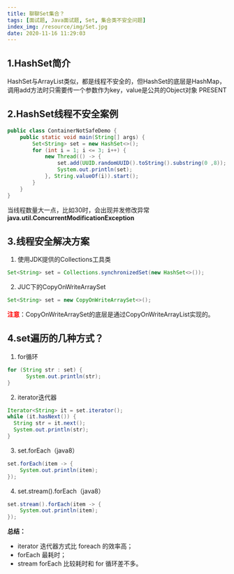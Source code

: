 ```yaml
---
title: 聊聊Set集合？
tags: [面试题, Java面试题, Set, 集合类不安全问题]
index_img: /resource/img/Set.jpg
date: 2020-11-16 11:29:03
---
```


## 1.HashSet简介
HashSet与ArrayList类似，都是线程不安全的，但HashSet的底层是HashMap，调用add方法时只需要传一个参数作为key，value是公共的Object对象 PRESENT

## 2.HashSet线程不安全案例
```java
public class ContainerNotSafeDemo {
    public static void main(String[] args) {
        Set<String> set = new HashSet<>();
        for (int i = 1; i <= 3; i++) {
            new Thread(() -> {
                set.add(UUID.randomUUID().toString().substring(0 ,8));
                System.out.println(set);
            }, String.valueOf(i)).start();
        }
    }
}
```
当线程数量大一点，比如30时，会出现并发修改异常**java.util.ConcurrentModificationException**

## 3.线程安全解决方案
1. 使用JDK提供的Collections工具类
```java
Set<String> set = Collections.synchronizedSet(new HashSet<>());
```
2. JUC下的CopyOnWriteArraySet
```java
Set<String> set = new CopyOnWriteArraySet<>();
```
<font color=#FF000>**注意**</font>：CopyOnWriteArraySet的底层是通过CopyOnWriteArrayList实现的。

## 4.set遍历的几种方式？
1. for循环
```java
for (String str : set) {
      System.out.println(str);
}
```
2. iterator迭代器
```java
Iterator<String> it = set.iterator();
while (it.hasNext()) {
  String str = it.next();
  System.out.println(str);
}
```
3. set.forEach（java8）
```java
set.forEach(item -> {
    System.out.println(item);
});
```
4. set.stream().forEach（java8）
```java
set.stream().forEach(item -> {
    System.out.println(item);
});
```

**总结：**
 - iterator 迭代器方式比 foreach 的效率高；
 - forEach 最耗时；
 - stream forEach 比较耗时和 for 循环差不多。
